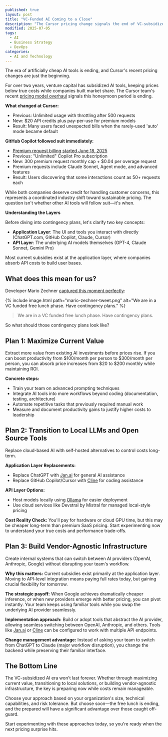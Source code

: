 ```yaml
---
published: true
layout: post
title: "VC-Funded AI Coming to a Close"
description: "The Cursor pricing change signals the end of VC-subsidized AI tools. Here are three contingency plans to prepare for higher costs."
modified: 2025-07-05
tags:
  - AI
  - Business Strategy
  - DevOps
categories:
  - AI and Technology
---
```


The era of artificially cheap AI tools is ending, and Cursor's recent pricing changes are just the beginning.

For over two years, venture capital has subsidized AI tools, keeping prices below true costs while companies built market share. The Cursor team's recent [pricing model overhaul](https://cursor.com/en/blog/june-2025-pricing) signals this honeymoon period is ending.

**What changed at Cursor:**
- Previous: Unlimited usage with throttling after 500 requests
- New: $20 API credits plus pay-per-use for premium models
- Result: Many users faced unexpected bills when the rarely-used 'auto' mode became default

**GitHub Copilot followed suit immediately:**
- [Premium request billing started June 18, 2025](https://docs.github.com/en/copilot/managing-copilot/monitoring-usage-and-entitlements/about-premium-requests)
- Previous: "Unlimited" Copilot Pro subscription
- New: 300 premium request monthly cap + $0.04 per overage request
- Premium requests include Claude Sonnet, Agent mode, and advanced features
- Result: Users discovering that some interactions count as 50+ requests each

While both companies deserve credit for handling customer concerns, this represents a coordinated industry shift toward sustainable pricing. The question isn't whether other AI tools will follow suit—it's when.

**Understanding the Layers**

Before diving into contingency plans, let's clarify two key concepts:

- **Application Layer**: The UI and tools you interact with directly (ChatGPT.com, GitHub Copilot, Claude, Cursor)
- **API Layer**: The underlying AI models themselves (GPT-4, Claude Sonnet, Gemini Pro)

Most current subsidies exist at the application layer, where companies absorb API costs to build user bases.

## What does this mean for us?

Developer Mario Zechner [captured this moment perfectly](https://x.com/badlogicgames/status/1941509998758310156):

{% include image.html path="mario-zechner-tweet.png" alt="We are in a VC funded free lunch phase. Have contingency plans." %}

> We are in a VC funded free lunch phase. Have contingency plans.

So what should those contingency plans look like?

## Plan 1: Maximize Current Value

Extract more value from existing AI investments before prices rise. If you can boost productivity from $100/month per person to $300/month per person, you can absorb price increases from $20 to $200 monthly while maintaining ROI.

**Concrete steps:**
- Train your team on advanced prompting techniques
- Integrate AI tools into more workflows beyond coding (documentation, testing, architecture)
- Automate repetitive tasks that previously required manual work
- Measure and document productivity gains to justify higher costs to leadership

## Plan 2: Transition to Local LLMs and Open Source Tools

Replace cloud-based AI with self-hosted alternatives to control costs long-term.

**Application Layer Replacements:**
- Replace ChatGPT with [Jan.ai](https://jan.ai/) for general AI assistance
- Replace GitHub Copilot/Cursor with [Cline](https://github.com/cline/cline) for coding assistance

**API Layer Options:**
- Host models locally using [Ollama](https://ollama.ai/) for easier deployment
- Use cloud services like Devstral by Mistral for managed local-style pricing

**Cost Reality Check:** You'll pay for hardware or cloud GPU time, but this may be cheaper long-term than premium SaaS pricing. Start experimenting now to understand your true costs and performance trade-offs.

## Plan 3: Build Vendor-Agnostic Infrastructure  

Create internal systems that can switch between AI providers (OpenAI, Anthropic, Google) without disrupting your team's workflow.

**Why this matters:** Current subsidies exist primarily at the application layer. Moving to API-level integration means paying full rates today, but gaining crucial flexibility for tomorrow.

**The strategic payoff:** When Google achieves dramatically cheaper inference, or when new providers emerge with better pricing, you can pivot instantly. Your team keeps using familiar tools while you swap the underlying AI provider seamlessly.

**Implementation approach:** Build or adopt tools that abstract the AI provider, allowing seamless switching between OpenAI, Anthropic, and others. Tools like [Jan.ai](https://jan.ai/) or [Cline](https://github.com/cline/cline) can be configured to work with multiple API endpoints.

**Change management advantage:** Instead of asking your team to switch from ChatGPT to Claude (major workflow disruption), you change the backend while preserving their familiar interface.

## The Bottom Line

The VC-subsidized AI era won't last forever. Whether through maximizing current value, transitioning to local solutions, or building vendor-agnostic infrastructure, the key is preparing now while costs remain manageable.

Choose your approach based on your organization's size, technical capabilities, and risk tolerance. But choose soon—the free lunch is ending, and the prepared will have a significant advantage over those caught off-guard.

Start experimenting with these approaches today, so you're ready when the next pricing surprise hits.